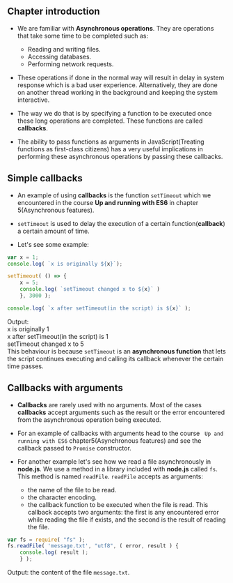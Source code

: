## Chapter introduction
* We are familiar with **Asynchronous operations**. They are operations that take some time to be completed such as:
    * Reading and writing files.
    * Accessing databases.
    * Performing network requests.

* These operations if done in the normal way will result in delay in system response which is a bad user experience. Alternatively, they are done on another thread working in the background and keeping the system interactive.

* The way we do that is by specifying a function to be executed once these long operations are completed. These functions are called **callbacks**.

* The ability to pass functions as arguments in JavaScript(Treating functions as first-class citizens) has a very useful implications in performing these asynchronous operations by passing these callbacks.


## Simple callbacks
* An example of using **callbacks** is the function ` setTimeout ` which we encountered in the course **Up and running with ES6** in chapter 5(Asynchronous features).

* ` setTimeout ` is used to delay the execution of a certain function(**callback**) a certain amount of time.

* Let's see some example:
```js
var x = 1;
console.log( `x is originally ${x}`);

setTimeout( () => {
    x = 5;
    console.log( `setTimeout changed x to ${x}` )
    }, 3000 );

console.log( `x after setTimeout(in the script) is ${x}` );
```
Output:  
x is originally 1  
x after setTimeout(in the script) is 1  
setTimeout changed x to 5  
This behaviour is because ` setTimeout ` is an **asynchronous function** that lets the script continues executing and calling its callback whenever the certain time passes.


## Callbacks with arguments
* **Callbacks** are rarely used with no arguments. Most of the cases **callbacks** accept arguments such as the result or the error encountered from the asynchronous operation being executed.

* For an example of callbacks with arguments head to the course ` Up and running with ES6` chapter5(Asynchronous features) and see the callback passed to ` Promise ` constructor.

* For another example let's see how we read a file asynchronously in **node.js**. We use a method in a library included with **node.js** called ` fs `. This method is named ` readFile `. ` readFile ` accepts as arguments:
    * the name of the file to be read.
    * the character encoding.
    * the callback function to be executed when the file is read. This callback accepts two arguments: the first is any encountered error while reading the file if exists, and the second is the result of reading the file.
```js
var fs = require( "fs" );
fs.readFile( 'message.txt', "utf8", ( error, result ) {
    console.log( result );
    } );
```   
Output: the content of the file ` message.txt `.  
